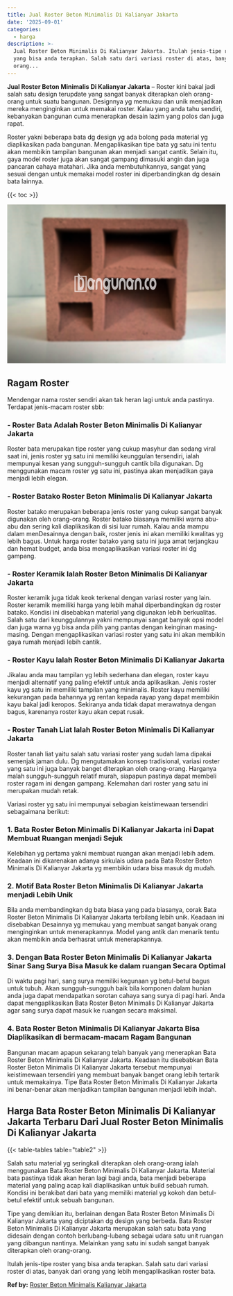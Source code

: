 ```yaml
---
title: Jual Roster Beton Minimalis Di Kalianyar Jakarta
date: '2025-09-01'
categories:
  - harga
description: >-
  Jual Roster Beton Minimalis Di Kalianyar Jakarta. Itulah jenis-tipe roster
  yang bisa anda terapkan. Salah satu dari variasi roster di atas, banyak dari
  orang...
---
```


**Jual Roster Beton Minimalis Di Kalianyar Jakarta** – Roster kini bakal jadi salah satu design terupdate yang sangat banyak diterapkan oleh orang-orang untuk suatu bangunan. Designnya yg memukau dan unik menjadikan mereka menginginkan untuk memakai roster. Kalau yang anda tahu sendiri, kebanyakan bangunan cuma menerapkan desain lazim yang polos dan juga rapat.

Roster yakni beberapa bata dg design yg ada bolong pada material yg diaplikasikan pada bangunan. Mengaplikasikan tipe bata yg satu ini tentu akan membikin tampilan bangunan akan menjadi sangat cantik. Selain itu, gaya model roster juga akan sangat gampang dimasuki angin dan juga pancaran cahaya matahari. Jika anda membutuhkannya, sangat yang sesuai dengan untuk memakai model roster ini diperbandingkan dg desain bata lainnya.

{{< toc >}}

![Jual Roster Beton Minimalis Di Kalianyar Jakarta](/images/bata-roster-minimalis-33.png)

## Ragam Roster

Mendengar nama roster sendiri akan tak heran lagi untuk anda pastinya. Terdapat jenis-macam roster sbb:

### \- Roster Bata Adalah Roster Beton Minimalis Di Kalianyar Jakarta

Roster bata merupakan tipe roster yang cukup masyhur dan sedang viral saat ini, jenis roster yg satu ini memiliki keunggulan tersendiri, ialah mempunyai kesan yang sungguh-sungguh cantik bila digunakan. Dg menggunakan macam roster yg satu ini, pastinya akan menjadikan gaya menjadi lebih elegan.

### \- Roster Batako Roster Beton Minimalis Di Kalianyar Jakarta

Roster batako merupakan beberapa jenis roster yang cukup sangat banyak digunakan oleh orang-orang. Roster batako biasanya memiliki warna abu-abu dan sering kali diaplikasikan di sisi luar rumah. Kalau anda mampu dalam menDesainnya dengan baik, roster jenis ini akan memiliki kwalitas yg lebih bagus. Untuk harga roster batako yang satu ini juga amat terjangkau dan hemat budget, anda bisa mengaplikasikan variasi roster ini dg gampang.

### \- Roster Keramik Ialah Roster Beton Minimalis Di Kalianyar Jakarta

Roster keramik juga tidak keok terkenal dengan variasi roster yang lain. Roster keramik memiliki harga yang lebih mahal diperbandingkan dg roster batako. Kondisi ini disebabkan material yang digunakan lebih berkualitas. Salah satu dari keunggulannya yakni mempunyai sangat banyak opsi model dan juga warna yg bisa anda pilih yang pantas dengan keinginan masing-masing. Dengan mengaplikasikan variasi roster yang satu ini akan membikin gaya rumah menjadi lebih cantik.

### \- Roster Kayu Ialah Roster Beton Minimalis Di Kalianyar Jakarta

Jikalau anda mau tampilan yg lebih sederhana dan elegan, roster kayu menjadi alternatif yang paling efektif untuk anda aplikasikan. Jenis roster kayu yg satu ini memiliki tampilan yang minimalis. Roster kayu memiliki kekurangan pada bahannya yg rentan kepada rayap yang dapat membikin kayu bakal jadi keropos. Sekiranya anda tidak dapat merawatnya dengan bagus, karenanya roster kayu akan cepat rusak.

### \- Roster Tanah Liat Ialah Roster Beton Minimalis Di Kalianyar Jakarta

Roster tanah liat yaitu salah satu variasi roster yang sudah lama dipakai semenjak jaman dulu. Dg mengutamakan konsep tradisional, variasi roster yang satu ini juga banyak banget diterapkan oleh orang-orang. Harganya malah sungguh-sungguh relatif murah, siapapun pastinya dapat membeli roster ragam ini dengan gampang. Kelemahan dari roster yang satu ini merupakan mudah retak.

Variasi roster yg satu ini mempunyai sebagian keistimewaan tersendiri sebagaimana berikut:

### 1\. Bata Roster Beton Minimalis Di Kalianyar Jakarta ini Dapat Membuat Ruangan menjadi Sejuk

Kelebihan yg pertama yakni membuat ruangan akan menjadi lebih adem. Keadaan ini dikarenakan adanya sirkulais udara pada Bata Roster Beton Minimalis Di Kalianyar Jakarta yg membikin udara bisa masuk dg mudah.

### 2\. Motif Bata Roster Beton Minimalis Di Kalianyar Jakarta menjadi Lebih Unik

Bila anda membandingkan dg bata biasa yang pada biasanya, corak Bata Roster Beton Minimalis Di Kalianyar Jakarta terbilang lebih unik. Keadaan ini disebabkan Desainnya yg memukau yang membuat sangat banyak orang menginginkan untuk menerapkannya. Model yang antik dan menarik tentu akan membikin anda berhasrat untuk menerapkannya.

### 3\. Dengan Bata Roster Beton Minimalis Di Kalianyar Jakarta Sinar Sang Surya Bisa Masuk ke dalam ruangan Secara Optimal

Di waktu pagi hari, sang surya memiliki kegunaan yg betul-betul bagus untuk tubuh. Akan sungguh-sungguh baik bila komponen dalam hunian anda juga dapat mendapatkan sorotan cahaya sang surya di pagi hari. Anda dapat mengaplikasikan Bata Roster Beton Minimalis Di Kalianyar Jakarta agar sang surya dapat masuk ke ruangan secara maksimal.

### 4\. Bata Roster Beton Minimalis Di Kalianyar Jakarta Bisa Diaplikasikan di bermacam-macam Ragam Bangunan

Bangunan macam apapun sekarang telah banyak yang menerapkan Bata Roster Beton Minimalis Di Kalianyar Jakarta. Keadaan itu disebabkan Bata Roster Beton Minimalis Di Kalianyar Jakarta tersebut mempunyai keistimewaan tersendiri yang membuat banyak banget orang lebih tertarik untuk memakainya. Tipe Bata Roster Beton Minimalis Di Kalianyar Jakarta ini benar-benar akan menjadikan tampilan bangunan menjadi lebih indah.

## Harga Bata Roster Beton Minimalis Di Kalianyar Jakarta Terbaru Dari Jual Roster Beton Minimalis Di Kalianyar Jakarta

{{< table-tables table="table2" >}}

Salah satu material yg seringkali diterapkan oleh orang-orang ialah menggunakan Bata Roster Beton Minimalis Di Kalianyar Jakarta. Material bata pastinya tidak akan heran lagi bagi anda, bata menjadi beberapa material yang paling acap kali diaplikasikan untuk build sebuah rumah. Kondisi ini berakibat dari bata yang memiliki material yg kokoh dan betul-betul efektif untuk sebuah bangunan.

Tipe yang demikian itu, berlainan dengan Bata Roster Beton Minimalis Di Kalianyar Jakarta yang diciptakan dg design yang berbeda. Bata Roster Beton Minimalis Di Kalianyar Jakarta merupakan salah satu bata yang didesain dengan contoh berlubang-lubang sebagai udara satu unit ruangan yang dibangun nantinya. Melainkan yang satu ini sudah sangat banyak diterapkan oleh orang-orang.

Itulah jenis-tipe roster yang bisa anda terapkan. Salah satu dari variasi roster di atas, banyak dari orang yang lebih mengaplikasikan roster bata.

**Ref by:** [Roster Beton Minimalis Kalianyar Jakarta](https://id.wikipedia.org/wiki/Roster)
